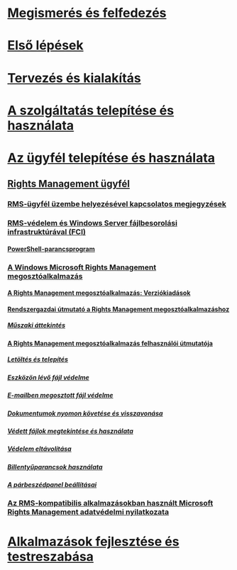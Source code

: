 # [Megismerés és felfedezés](/rights-management/understand-explore/azure-rights-management)
# [Első lépések](/rights-management/get-started/requirements-azure-rms)
# [Tervezés és kialakítás](/rights-management/plan-design/deployment-roadmap)
# [A szolgáltatás telepítése és használata](/rights-management/deploy-use/activate-service)
# [Az ügyfél telepítése és használata](use-client.md)
## [Rights Management ügyfél](use-client.md)
### [RMS-ügyfél üzembe helyezésével kapcsolatos megjegyzések](client-deployment-notes.md)
### [RMS-védelem és Windows Server fájlbesorolási infrastruktúrával (FCI)](configure-fci.md)
#### [PowerShell-parancsprogram](fci-script.md)
### [A Windows Microsoft Rights Management megosztóalkalmazás](sharing-app-windows.md)
#### [A Rights Management megosztóalkalmazás: Verziókiadások](sharing-app-version-release-history.md)
#### [Rendszergazdai útmutató a Rights Management megosztóalkalmazáshoz](sharing-app-admin-guide.md)
##### [Műszaki áttekintés](sharing-app-admin-guide-technical.md)
#### [A Rights Management megosztóalkalmazás felhasználói útmutatója](sharing-app-user-guide.md)
##### [Letöltés és telepítés](install-sharing-app.md)
##### [Eszközön lévő fájl védelme](sharing-app-protect-in-place.md)
##### [E-mailben megosztott fájl védelme](sharing-app-protect-by-email.md)
##### [Dokumentumok nyomon követése és visszavonása](sharing-app-track-revoke.md)
##### [Védett fájlok megtekintése és használata](sharing-app-view-use-files.md)
##### [Védelem eltávolítása](sharing-app-remove-protection.md)
##### [Billentyűparancsok használata](sharing-app-keyboard-shortcuts.md)
##### [A párbeszédpanel beállításai](sharing-app-dialog-box.md)
### [Az RMS-kompatibilis alkalmazásokban használt Microsoft Rights Management adatvédelmi nyilatkozata](privacy-statement-rms-enlightened-applications.md)
# [Alkalmazások fejlesztése és testreszabása](/rights-management/develop/developers-guide)


<!--HONumber=Apr16_HO5-->


